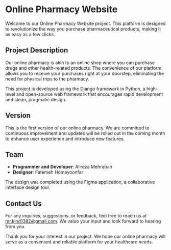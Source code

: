 # Online Pharmacy Website

Welcome to our Online Pharmacy Website project. This platform is designed to revolutionize the way you purchase pharmaceutical products, making it as easy as a few clicks.

## Project Description

Our online pharmacy is akin to an online shop where you can purchase drugs and other health-related products. The convenience of our platform allows you to receive your purchases right at your doorstep, eliminating the need for physical trips to the pharmacy.

This project is developed using the Django framework in Python, a high-level and open-source web framework that encourages rapid development and clean, pragmatic design.

## Version

This is the first version of our online pharmacy. We are committed to continuous improvement and updates will be rolled out in the coming month to enhance user experience and introduce new features.

## Team

- **Programmer and Developer**: Alireza Mehraban
- **Designer**: Fatemeh Homayoonfar

The design was completed using the Figma application, a collaborative interface design tool.

## Contact Us

For any inquiries, suggestions, or feedback, feel free to reach us at mr.kind1382@gmail.com. We value your input and look forward to hearing from you.

Thank you for your interest in our project. We hope our online pharmacy will serve as a convenient and reliable platform for your healthcare needs.

